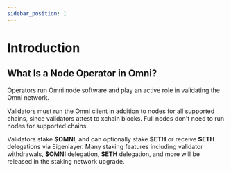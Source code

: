```yaml
---
sidebar_position: 1
---
```


# Introduction

## What Is a Node Operator in Omni?

Operators run Omni node software and play an active role in validating the Omni network.

Validators must run the Omni client in addition to nodes for all supported chains, since validators attest to xchain blocks. Full nodes don't need to run nodes for supported chains.

Validators stake **\$OMNI**, and can optionally stake **\$ETH** or receive **\$ETH** delegations via Eigenlayer. Many staking features including validator withdrawals, **\$OMNI** delegation, **\$ETH** delegation, and more will be released in the staking network upgrade.
